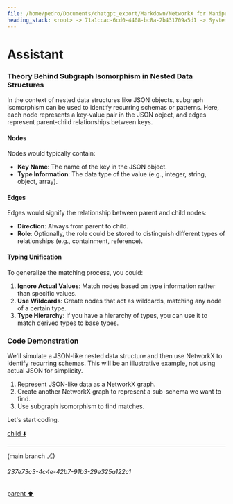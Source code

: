 ```yaml
---
file: /home/pedro/Documents/chatgpt_export/Markdown/NetworkX for Manipulating ASTs.md
heading_stack: <root> -> 71a1ccac-6cd0-4408-bc8a-2b431709a5d1 -> System -> 1dad7dfb-bea4-4abe-9d4a-6ce3af566faa -> System -> aaa28000-9b67-40c0-adba-594fac31b5cd -> User -> 470ac03f-1ee2-40df-9d83-ca0d9770fcde -> Assistant -> Representing ASTs as Graphs -> Operations -> 1. Transforming AST to NetworkX Graph -> 2. Analyzing and Manipulating -> 3. Transforming NetworkX Graph back to AST -> Advantages -> Caveats -> aaa2a60d-5686-41b9-b7fb-d8df3cc4f04c -> User -> 327b3201-45d7-486b-92a0-a30e90f9ea7b -> Assistant -> Operations Made Easier by NetworkX -> Alternative Libraries and Data Structures -> aaa20456-db56-4cf6-816c-cb073fe52d98 -> User -> 754fbcfa-654b-4ebd-a4f9-6a5906b4fa7a -> Assistant -> Applications in AST Manipulation -> Workflow with ASTs -> Considerations -> aaa22415-a6b1-4c7f-a115-839b15532cee -> User -> f640d2ca-5869-4792-909c-68b7071c6e82 -> Assistant -> Formal Definition -> Applications -> Algorithms -> Complexity -> NetworkX and Subgraph Isomorphism -> aaa29107-8cc0-4f2f-b5c5-e424f598075d -> User -> 1411f692-1f4a-4ef1-9196-9e7ae906240d -> Assistant
---
```

# Assistant

### Theory Behind Subgraph Isomorphism in Nested Data Structures

In the context of nested data structures like JSON objects, subgraph isomorphism can be used to identify recurring schemas or patterns. Here, each node represents a key-value pair in the JSON object, and edges represent parent-child relationships between keys.

#### Nodes
Nodes would typically contain:

- **Key Name**: The name of the key in the JSON object.
- **Type Information**: The data type of the value (e.g., integer, string, object, array).

#### Edges
Edges would signify the relationship between parent and child nodes:

- **Direction**: Always from parent to child.
- **Role**: Optionally, the role could be stored to distinguish different types of relationships (e.g., containment, reference).

#### Typing Unification
To generalize the matching process, you could:

1. **Ignore Actual Values**: Match nodes based on type information rather than specific values.
2. **Use Wildcards**: Create nodes that act as wildcards, matching any node of a certain type.
3. **Type Hierarchy**: If you have a hierarchy of types, you can use it to match derived types to base types.

### Code Demonstration

We'll simulate a JSON-like nested data structure and then use NetworkX to identify recurring schemas. This will be an illustrative example, not using actual JSON for simplicity.

1. Represent JSON-like data as a NetworkX graph.
2. Create another NetworkX graph to represent a sub-schema we want to find.
3. Use subgraph isomorphism to find matches.

Let's start coding.

[child ⬇️](#237e73c3-4c4e-42b7-91b3-29e325a122c1)

---

(main branch ⎇)
###### 237e73c3-4c4e-42b7-91b3-29e325a122c1
[parent ⬆️](#1411f692-1f4a-4ef1-9196-9e7ae906240d)
